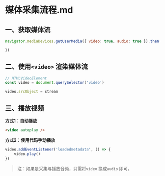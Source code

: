 # 媒体采集流程.md
## 一、获取媒体流


```javascript
navigator.mediaDevices.getUserMedia({ video: true, audio: true }).then(stream => {

})
```


## 二、使用`<video>` 渲染媒体流


```javascript
// HTMLVideoElement
const video = document.querySelector('video')

video.srcObject = stream
```


## 三、播放视频


**方式1：自动播放**



```html
<video autoplay />
```


**方式2：使用代码手动播放**



```javascript
video.addEventListener('loadedmetadata', () => {
    video.play()
})
```


> 注：如果是采集与播放音频，只需将`video` 换成`audio` 即可。